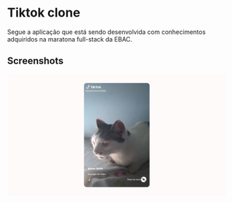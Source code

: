 
# Tiktok clone

Segue a aplicação que está sendo desenvolvida com conhecimentos adquiridos na maratona full-stack da EBAC.


## Screenshots

![App Screenshot](https://github.com/AlexJjunio/tiktok-clone/blob/main/public/preview.png)

